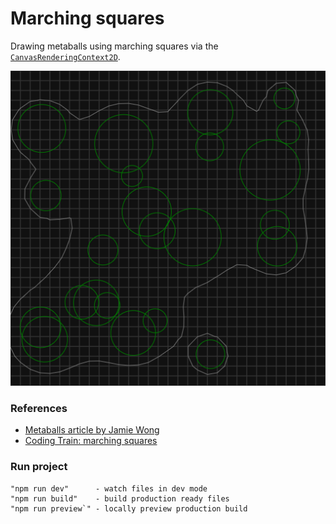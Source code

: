 # Marching squares

Drawing metaballs using marching squares via the [`CanvasRenderingContext2D`](https://developer.mozilla.org/en-US/docs/Web/API/CanvasRenderingContext2D).

![alt text](https://github.com/gnikoloff/marching-squares/blob/master/preview.png?raw=true)

### References
- [Metaballs article by Jamie Wong](http://jamie-wong.com/2014/08/19/metaballs-and-marching-squares/)
- [Coding Train: marching squares](https://www.youtube.com/watch?v=0ZONMNUKTfU)

### Run project
```
"npm run dev"      - watch files in dev mode
"npm run build"    - build production ready files
"npm run preview`" - locally preview production build
```